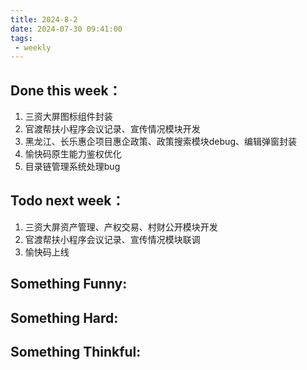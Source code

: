 ```yaml
---
title: 2024-8-2
date: 2024-07-30 09:41:00
tags: 
 - weekly
---
```

## Done this week：
   1. 三资大屏图标组件封装
   2. 官渡帮扶小程序会议记录、宣传情况模块开发
   3. 黑龙江、长乐惠企项目惠企政策、政策搜索模块debug、编辑弹窗封装
   4. 愉快码原生能力鉴权优化
   5. 目录链管理系统处理bug
## Todo next week：
   1. 三资大屏资产管理、产权交易、村财公开模块开发
   2. 官渡帮扶小程序会议记录、宣传情况模块联调
   3. 愉快码上线
## Something Funny:

## Something Hard:

## Something Thinkful: